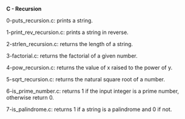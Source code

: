 **C - Recursion**

0-puts_recursion.c: prints a string.

1-print_rev_recursion.c: prints a string in reverse.

2-strlen_recursion.c: returns the length of a string.

3-factorial.c: returns the factorial of a given number.

4-pow_recursion.c: returns the value of x raised to the power of y.

5-sqrt_recursion.c: returns the natural square root of a number.

6-is_prime_number.c: returns 1 if the input integer is a prime number, otherwise return 0.

7-is_palindrome.c: returns 1 if a string is a palindrome and 0 if not.
